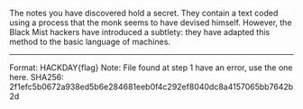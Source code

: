 The notes you have discovered hold a secret. They contain a text coded using a process that the monk seems to have devised himself. However, the Black Mist hackers have introduced a subtlety: they have adapted this method to the basic language of machines.

-------------------------------

Format: HACKDAY{flag}
Note: File found at step 1 have an error, use the one here.
SHA256: 2f1efc5b0672a938ed5b6e284681eeb0f4c292ef8040dc8a4157065bb7642b2d